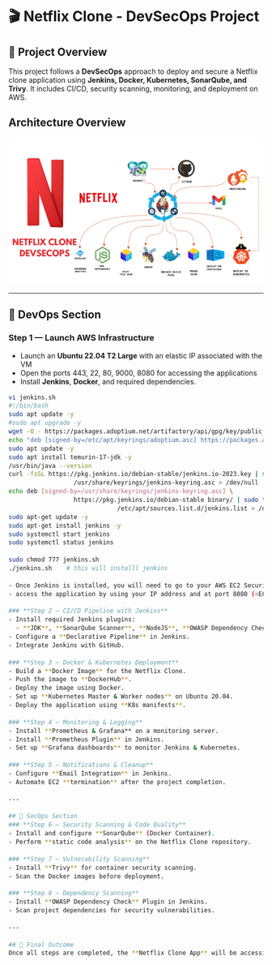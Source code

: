 # 🎬 Netflix Clone - DevSecOps Project

## 🚀 Project Overview
This project follows a **DevSecOps** approach to deploy and secure a Netflix clone application using **Jenkins, Docker, Kubernetes, SonarQube, and Trivy**. It includes CI/CD, security scanning, monitoring, and deployment on AWS.

## Architecture Overview

![Screenshot](images/Capture.PNG)

---

## 🔹 DevOps Section
### **Step 1 — Launch AWS Infrastructure**
- Launch an **Ubuntu 22.04 T2 Large**  with an elastic IP associated with the VM
- Open the ports 443, 22, 80, 9000, 8080 for accessing the applications
- Install **Jenkins**, **Docker**, and required dependencies.
```sh
vi jenkins.sh
#!/bin/bash
sudo apt update -y
#sudo apt upgrade -y
wget -O - https://packages.adoptium.net/artifactory/api/gpg/key/public | tee /etc/apt/keyrings/adoptium.asc
echo "deb [signed-by=/etc/apt/keyrings/adoptium.asc] https://packages.adoptium.net/artifactory/deb $(awk -F= '/^VERSION_CODENAME/{print$2}' /etc/os-release) main" | tee /etc/apt/sources.list.d/adoptium.list
sudo apt update -y
sudo apt install temurin-17-jdk -y
/usr/bin/java --version
curl -fsSL https://pkg.jenkins.io/debian-stable/jenkins.io-2023.key | sudo tee \
                  /usr/share/keyrings/jenkins-keyring.asc > /dev/null
echo deb [signed-by=/usr/share/keyrings/jenkins-keyring.asc] \
                  https://pkg.jenkins.io/debian-stable binary/ | sudo tee \
                              /etc/apt/sources.list.d/jenkins.list > /dev/null
sudo apt-get update -y
sudo apt-get install jenkins -y
sudo systemctl start jenkins
sudo systemctl status jenkins

sudo chmod 777 jenkins.sh
./jenkins.sh    # this will installl jenkins

- Once Jenkins is installed, you will need to go to your AWS EC2 Security Group and open Inbound Port 8080, since Jenkins works on Port 8080. 
- access the application by using your IP address and at port 8080 (<EC2 Public IP Address:8080>)

### **Step 2 — CI/CD Pipeline with Jenkins**
- Install required Jenkins plugins:  
  - **JDK**, **SonarQube Scanner**, **NodeJS**, **OWASP Dependency Check**
- Configure a **Declarative Pipeline** in Jenkins.
- Integrate Jenkins with GitHub.

### **Step 3 — Docker & Kubernetes Deployment**
- Build a **Docker Image** for the Netflix Clone.
- Push the image to **DockerHub**.
- Deploy the image using Docker.
- Set up **Kubernetes Master & Worker nodes** on Ubuntu 20.04.
- Deploy the application using **K8s manifests**.

### **Step 4 — Monitoring & Logging**
- Install **Prometheus & Grafana** on a monitoring server.
- Install **Prometheus Plugin** in Jenkins.
- Set up **Grafana dashboards** to monitor Jenkins & Kubernetes.

### **Step 5 — Notifications & Cleanup**
- Configure **Email Integration** in Jenkins.
- Automate EC2 **termination** after the project completion.

---

## 🔹 SecOps Section
### **Step 6 — Security Scanning & Code Quality**
- Install and configure **SonarQube** (Docker Container).
- Perform **static code analysis** on the Netflix Clone repository.

### **Step 7 — Vulnerability Scanning**
- Install **Trivy** for container security scanning.
- Scan the Docker images before deployment.

### **Step 8 — Dependency Scanning**
- Install **OWASP Dependency Check** Plugin in Jenkins.
- Scan project dependencies for security vulnerabilities.

---

## 🎯 Final Outcome
Once all steps are completed, the **Netflix Clone App** will be accessible in the browser, running on a secure and optimized DevSecOps pipeline. 🚀

